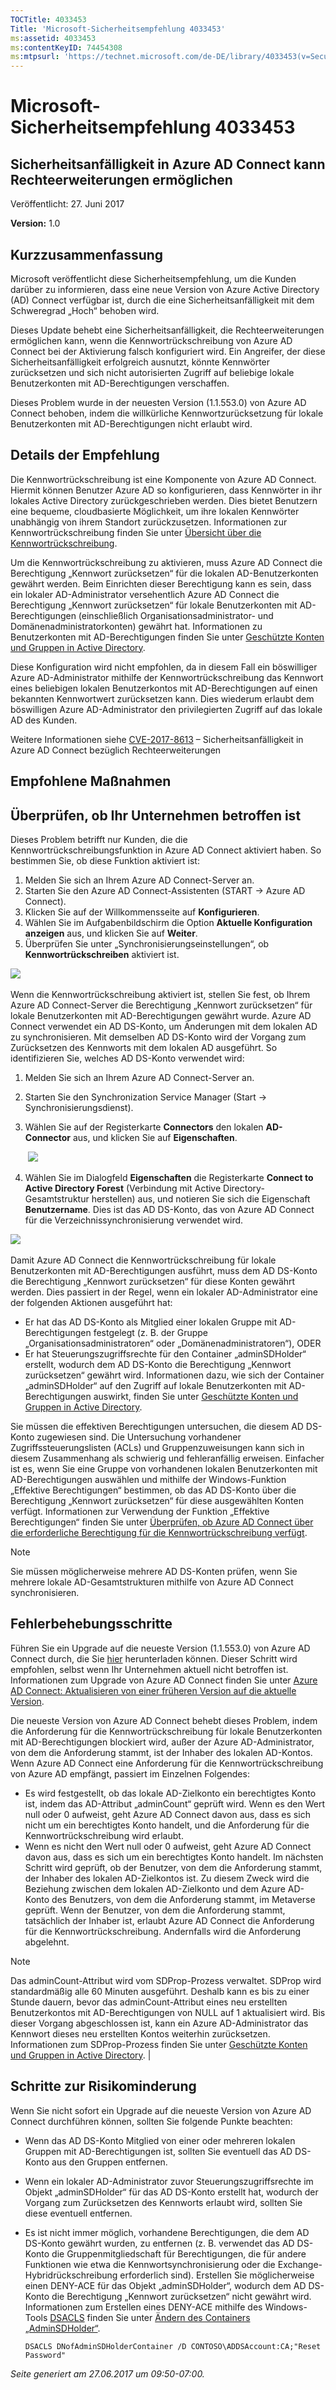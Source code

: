 ```yaml
---
TOCTitle: 4033453
Title: 'Microsoft-Sicherheitsempfehlung 4033453'
ms:assetid: 4033453
ms:contentKeyID: 74454308
ms:mtpsurl: 'https://technet.microsoft.com/de-DE/library/4033453(v=Security.10)'
---
```


Microsoft-Sicherheitsempfehlung 4033453
=======================================

Sicherheitsanfälligkeit in Azure AD Connect kann Rechteerweiterungen ermöglichen
--------------------------------------------------------------------------------

Veröffentlicht: 27. Juni 2017

**Version:** 1.0

Kurzzusammenfassung
-------------------

Microsoft veröffentlicht diese Sicherheitsempfehlung, um die Kunden darüber zu informieren, dass eine neue Version von Azure Active Directory (AD) Connect verfügbar ist, durch die eine Sicherheitsanfälligkeit mit dem Schweregrad „Hoch“ behoben wird.

Dieses Update behebt eine Sicherheitsanfälligkeit, die Rechteerweiterungen ermöglichen kann, wenn die Kennwortrückschreibung von Azure AD Connect bei der Aktivierung falsch konfiguriert wird. Ein Angreifer, der diese Sicherheitsanfälligkeit erfolgreich ausnutzt, könnte Kennwörter zurücksetzen und sich nicht autorisierten Zugriff auf beliebige lokale Benutzerkonten mit AD-Berechtigungen verschaffen.

Dieses Problem wurde in der neuesten Version (1.1.553.0) von Azure AD Connect behoben, indem die willkürliche Kennwortzurücksetzung für lokale Benutzerkonten mit AD-Berechtigungen nicht erlaubt wird.

Details der Empfehlung
----------------------

Die Kennwortrückschreibung ist eine Komponente von Azure AD Connect. Hiermit können Benutzer Azure AD so konfigurieren, dass Kennwörter in ihr lokales Active Directory zurückgeschrieben werden. Dies bietet Benutzern eine bequeme, cloudbasierte Möglichkeit, um ihre lokalen Kennwörter unabhängig von ihrem Standort zurückzusetzen. Informationen zur Kennwortrückschreibung finden Sie unter [Übersicht über die Kennwortrückschreibung](https://docs.microsoft.com/de-de/azure/active-directory/active-directory-passwords-writeback).

Um die Kennwortrückschreibung zu aktivieren, muss Azure AD Connect die Berechtigung „Kennwort zurücksetzen“ für die lokalen AD-Benutzerkonten gewährt werden. Beim Einrichten dieser Berechtigung kann es sein, dass ein lokaler AD-Administrator versehentlich Azure AD Connect die Berechtigung „Kennwort zurücksetzen“ für lokale Benutzerkonten mit AD-Berechtigungen (einschließlich Organisationsadministrator- und Domänenadministratorkonten) gewährt hat. Informationen zu Benutzerkonten mit AD-Berechtigungen finden Sie unter [Geschützte Konten und Gruppen in Active Directory](https://docs.microsoft.com/de-de/windows-server/identity/ad-ds/plan/security-best-practices/appendix-c--protected-accounts-and-groups-in-active-directory).

Diese Konfiguration wird nicht empfohlen, da in diesem Fall ein böswilliger Azure AD-Administrator mithilfe der Kennwortrückschreibung das Kennwort eines beliebigen lokalen Benutzerkontos mit AD-Berechtigungen auf einen bekannten Kennwortwert zurücksetzen kann. Dies wiederum erlaubt dem böswilligen Azure AD-Administrator den privilegierten Zugriff auf das lokale AD des Kunden.

Weitere Informationen siehe [CVE-2017-8613](https://cve.mitre.org/cgi-bin/cvename.cgi?name=cve-2017-8613) – Sicherheitsanfälligkeit in Azure AD Connect bezüglich Rechteerweiterungen

Empfohlene Maßnahmen
--------------------

**Überprüfen, ob Ihr Unternehmen betroffen ist**
------------------------------------------------

Dieses Problem betrifft nur Kunden, die die Kennwortrückschreibungsfunktion in Azure AD Connect aktiviert haben. So bestimmen Sie, ob diese Funktion aktiviert ist:

1.  Melden Sie sich an Ihrem Azure AD Connect-Server an.
2.  Starten Sie den Azure AD Connect-Assistenten (START → Azure AD Connect).
3.  Klicken Sie auf der Willkommensseite auf **Konfigurieren**.
4.  Wählen Sie im Aufgabenbildschirm die Option **Aktuelle Konfiguration anzeigen** aus, und klicken Sie auf **Weiter**.
5.  Überprüfen Sie unter „Synchronisierungseinstellungen“, ob **Kennwortrückschreiben** aktiviert ist.

![](../../images/Mt803213.EB9A43C32235251CEBA30763CA023255(de-DE,Security.10).png) 

Wenn die Kennwortrückschreibung aktiviert ist, stellen Sie fest, ob Ihrem Azure AD Connect-Server die Berechtigung „Kennwort zurücksetzen“ für lokale Benutzerkonten mit AD-Berechtigungen gewährt wurde. Azure AD Connect verwendet ein AD DS-Konto, um Änderungen mit dem lokalen AD zu synchronisieren. Mit demselben AD DS-Konto wird der Vorgang zum Zurücksetzen des Kennworts mit dem lokalen AD ausgeführt. So identifizieren Sie, welches AD DS-Konto verwendet wird:

1.  Melden Sie sich an Ihrem Azure AD Connect-Server an.
2.  Starten Sie den Synchronization Service Manager (Start → Synchronisierungsdienst).
3.  Wählen Sie auf der Registerkarte **Connectors** den lokalen **AD-Connector** aus, und klicken Sie auf **Eigenschaften**.

     ![](../../images/mt803213.db61e87568d302355369b23fc0475f46(de-de,security.10).png) 

4.  Wählen Sie im Dialogfeld **Eigenschaften** die Registerkarte **Connect to Active Directory Forest** (Verbindung mit Active Directory-Gesamtstruktur herstellen) aus, und notieren Sie sich die Eigenschaft **Benutzername**. Dies ist das AD DS-Konto, das von Azure AD Connect für die Verzeichnissynchronisierung verwendet wird.

![](../../images/Mt803213.BD84BA8E1D6EF8D03644EA75D5C15A1C(de-DE,Security.10).png) 

Damit Azure AD Connect die Kennwortrückschreibung für lokale Benutzerkonten mit AD-Berechtigungen ausführt, muss dem AD DS-Konto die Berechtigung „Kennwort zurücksetzen“ für diese Konten gewährt werden. Dies passiert in der Regel, wenn ein lokaler AD-Administrator eine der folgenden Aktionen ausgeführt hat:

-   Er hat das AD DS-Konto als Mitglied einer lokalen Gruppe mit AD-Berechtigungen festgelegt (z. B. der Gruppe „Organisationsadministratoren“ oder „Domänenadministratoren“), ODER
-   Er hat Steuerungszugriffsrechte für den Container „adminSDHolder“ erstellt, wodurch dem AD DS-Konto die Berechtigung „Kennwort zurücksetzen“ gewährt wird. Informationen dazu, wie sich der Container „adminSDHolder“ auf den Zugriff auf lokale Benutzerkonten mit AD-Berechtigungen auswirkt, finden Sie unter [Geschützte Konten und Gruppen in Active Directory](https://docs.microsoft.com/de-de/windows-server/identity/ad-ds/plan/security-best-practices/appendix-c--protected-accounts-and-groups-in-active-directory).

Sie müssen die effektiven Berechtigungen untersuchen, die diesem AD DS-Konto zugewiesen sind. Die Untersuchung vorhandener Zugriffssteuerungslisten (ACLs) und Gruppenzuweisungen kann sich in diesem Zusammenhang als schwierig und fehleranfällig erweisen. Einfacher ist es, wenn Sie eine Gruppe von vorhandenen lokalen Benutzerkonten mit AD-Berechtigungen auswählen und mithilfe der Windows-Funktion „Effektive Berechtigungen“ bestimmen, ob das AD DS-Konto über die Berechtigung „Kennwort zurücksetzen“ für diese ausgewählten Konten verfügt. Informationen zur Verwendung der Funktion „Effektive Berechtigungen“ finden Sie unter [Überprüfen, ob Azure AD Connect über die erforderliche Berechtigung für die Kennwortrückschreibung verfügt](https://docs.microsoft.com/de-de/azure/active-directory/active-directory-passwords-troubleshoot).

> [!NOTE]  
> Sie müssen möglicherweise mehrere AD DS-Konten prüfen, wenn Sie mehrere lokale AD-Gesamtstrukturen mithilfe von Azure AD Connect synchronisieren.


Fehlerbehebungsschritte
-----------------------

Führen Sie ein Upgrade auf die neueste Version (1.1.553.0) von Azure AD Connect durch, die Sie [hier](https://www.microsoft.com/en-us/download/details.aspx?id=47594) herunterladen können. Dieser Schritt wird empfohlen, selbst wenn Ihr Unternehmen aktuell nicht betroffen ist. Informationen zum Upgrade von Azure AD Connect finden Sie unter [Azure AD Connect: Aktualisieren von einer früheren Version auf die aktuelle Version](https://docs.microsoft.com/de-de/azure/active-directory/connect/active-directory-aadconnect-upgrade-previous-version).

Die neueste Version von Azure AD Connect behebt dieses Problem, indem die Anforderung für die Kennwortrückschreibung für lokale Benutzerkonten mit AD-Berechtigungen blockiert wird, außer der Azure AD-Administrator, von dem die Anforderung stammt, ist der Inhaber des lokalen AD-Kontos. Wenn Azure AD Connect eine Anforderung für die Kennwortrückschreibung von Azure AD empfängt, passiert im Einzelnen Folgendes:

-   Es wird festgestellt, ob das lokale AD-Zielkonto ein berechtigtes Konto ist, indem das AD-Attribut „adminCount“ geprüft wird. Wenn es den Wert null oder 0 aufweist, geht Azure AD Connect davon aus, dass es sich nicht um ein berechtigtes Konto handelt, und die Anforderung für die Kennwortrückschreibung wird erlaubt.
-   Wenn es nicht den Wert null oder 0 aufweist, geht Azure AD Connect davon aus, dass es sich um ein berechtigtes Konto handelt. Im nächsten Schritt wird geprüft, ob der Benutzer, von dem die Anforderung stammt, der Inhaber des lokalen AD-Zielkontos ist. Zu diesem Zweck wird die Beziehung zwischen dem lokalen AD-Zielkonto und dem Azure AD-Konto des Benutzers, von dem die Anforderung stammt, im Metaverse geprüft. Wenn der Benutzer, von dem die Anforderung stammt, tatsächlich der Inhaber ist, erlaubt Azure AD Connect die Anforderung für die Kennwortrückschreibung. Andernfalls wird die Anforderung abgelehnt.

> [!NOTE]  
> Das adminCount-Attribut wird vom SDProp-Prozess verwaltet. SDProp wird standardmäßig alle 60 Minuten ausgeführt. Deshalb kann es bis zu einer Stunde dauern, bevor das adminCount-Attribut eines neu erstellten Benutzerkontos mit AD-Berechtigungen von NULL auf 1 aktualisiert wird. Bis dieser Vorgang abgeschlossen ist, kann ein Azure AD-Administrator das Kennwort dieses neu erstellten Kontos weiterhin zurücksetzen. Informationen zum SDProp-Prozess finden Sie unter [Geschützte Konten und Gruppen in Active Directory](https://docs.microsoft.com/de-de/windows-server/identity/ad-ds/plan/security-best-practices/appendix-c--protected-accounts-and-groups-in-active-directory). |

Schritte zur Risikominderung
----------------------------

Wenn Sie nicht sofort ein Upgrade auf die neueste Version von Azure AD Connect durchführen können, sollten Sie folgende Punkte beachten:

-   Wenn das AD DS-Konto Mitglied von einer oder mehreren lokalen Gruppen mit AD-Berechtigungen ist, sollten Sie eventuell das AD DS-Konto aus den Gruppen entfernen.
-   Wenn ein lokaler AD-Administrator zuvor Steuerungszugriffsrechte im Objekt „adminSDHolder“ für das AD DS-Konto erstellt hat, wodurch der Vorgang zum Zurücksetzen des Kennworts erlaubt wird, sollten Sie diese eventuell entfernen.
-   Es ist nicht immer möglich, vorhandene Berechtigungen, die dem AD DS-Konto gewährt wurden, zu entfernen (z. B. verwendet das AD DS-Konto die Gruppenmitgliedschaft für Berechtigungen, die für andere Funktionen wie etwa die Kennwortsynchronisierung oder die Exchange-Hybridrückschreibung erforderlich sind). Erstellen Sie möglicherweise einen DENY-ACE für das Objekt „adminSDHolder“, wodurch dem AD DS-Konto die Berechtigung „Kennwort zurücksetzen“ nicht gewährt wird. Informationen zum Erstellen eines DENY-ACE mithilfe des Windows-Tools [DSACLS](https://technet.microsoft.com/de-de/library/cc771151(v=ws.11).aspx) finden Sie unter [Ändern des Containers „AdminSDHolder“](https://technet.microsoft.com/de-de/library/cc772662(v=ws.10).aspx).
        
    ```
    DSACLS DNofAdminSDHolderContainer /D CONTOSO\ADDSAccount:CA;"Reset Password"
    ```

*Seite generiert am 27.06.2017 um 09:50-07:00.*